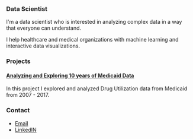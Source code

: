 ### Data Scientist

I'm a data scientist who is interested in analyzing complex data in a way that everyone can understand.

I help healthcare and medical organizations with machine learning and interactive data visualizations.

### Projects

#### [Analyzing and Exploring 10 years of Medicaid Data](https://medium.com/@dmitriy.kavyazin/what-drugs-are-people-on-56ce31b40a4f)

In this project I explored and analyzed Drug Utilization data from Medicaid from 2007 - 2017.

### Contact

- [Email](mailto:dkav@live.com)
- [LinkedIN](https://www.linkedin.com/in/dkavyazin/)
